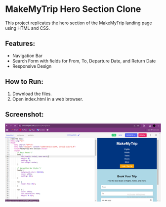 # MakeMyTrip Hero Section Clone

This project replicates the hero section of the MakeMyTrip landing page using HTML and CSS.

## Features:
- Navigation Bar
- Search Form with fields for From, To, Departure Date, and Return Date
- Responsive Design
## How to Run:
1. Download the files.
2. Open index.html in a web browser.

## Screenshot:
![Preview](screenshot.html.png)
